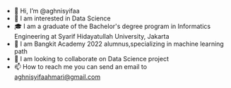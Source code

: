 - 👋 Hi, I’m @aghnisyifaa
- 👀 I am interested in Data Science
- 🎓 I am a graduate of the Bachelor's degree program in Informatics Engineering at Syarif Hidayatullah University, Jakarta
- 🌱 I am Bangkit Academy 2022 alumnus,specializing in machine learning path
- 💞️ I am looking to collaborate on Data Science project
- 📫 How to reach me you can send an email to aghnisyifaahmari@gmail.com

<!---
aghnisyifaa/aghnisyifaa is a ✨ special ✨ repository because its `README.md` (this file) appears on your GitHub profile.
You can click the Preview link to take a look at your changes.
--->
